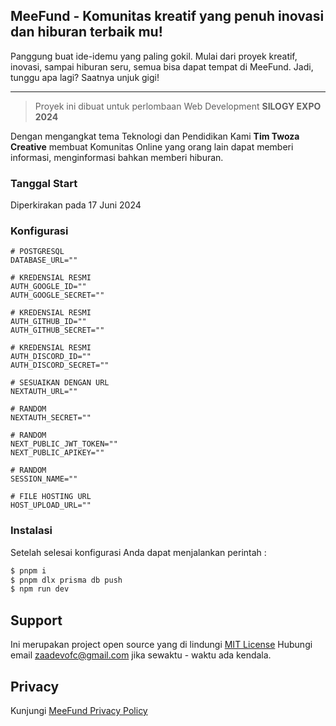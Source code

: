 ## MeeFund - Komunitas kreatif yang penuh inovasi dan hiburan terbaik mu!

Panggung buat ide-idemu yang paling gokil. Mulai dari proyek kreatif, inovasi, sampai hiburan seru, semua bisa dapat tempat di MeeFund. Jadi, tunggu apa lagi? Saatnya unjuk gigi!

---

> Proyek ini dibuat untuk perlombaan Web Development **SILOGY EXPO 2024**

Dengan mengangkat tema Teknologi dan Pendidikan Kami **Tim Twoza Creative** membuat Komunitas Online yang orang lain dapat memberi informasi, menginformasi bahkan memberi hiburan.

### Tanggal Start
Diperkirakan pada 17 Juni 2024

### Konfigurasi

```MD
# POSTGRESQL
DATABASE_URL=""

# KREDENSIAL RESMI
AUTH_GOOGLE_ID=""
AUTH_GOOGLE_SECRET=""

# KREDENSIAL RESMI
AUTH_GITHUB_ID=""
AUTH_GITHUB_SECRET=""

# KREDENSIAL RESMI
AUTH_DISCORD_ID=""
AUTH_DISCORD_SECRET=""

# SESUAIKAN DENGAN URL
NEXTAUTH_URL=""

# RANDOM
NEXTAUTH_SECRET=""

# RANDOM
NEXT_PUBLIC_JWT_TOKEN=""
NEXT_PUBLIC_APIKEY=""

# RANDOM
SESSION_NAME=""

# FILE HOSTING URL
HOST_UPLOAD_URL=""
```

### Instalasi

Setelah selesai konfigurasi Anda dapat menjalankan perintah :

```bash
$ pnpm i
$ pnpm dlx prisma db push
$ npm run dev
```

## Support

Ini merupakan project open source yang di lindungi [MIT License]()
Hubungi email [zaadevofc@gmail.com](mailto:zaadevofc@gmail.com) jika sewaktu - waktu ada kendala.

## Privacy

Kunjungi [MeeFund Privacy Policy](https://mee.fund/~/privacy)